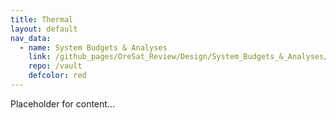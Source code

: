 ```yaml
---
title: Thermal
layout: default
nav_data:
  - name: System Budgets & Analyses
    link: /github_pages/OreSat_Review/Design/System_Budgets_&_Analyses/
    repo: /vault
    defcolor: red
---
```



Placeholder for content...
